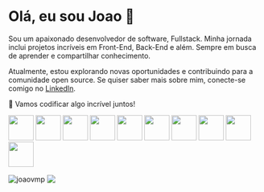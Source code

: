 # Olá, eu sou Joao 👋

<p>Sou um apaixonado desenvolvedor de software, Fullstack. Minha jornada inclui projetos incríveis em Front-End, Back-End e além. Sempre em busca de aprender e compartilhar conhecimento.</p>

<p>Atualmente, estou explorando novas oportunidades e contribuindo para a comunidade open source. Se quiser saber mais sobre mim, conecte-se comigo no <a href="https://www.linkedin.com/in/joaovictormp" target="_blank">LinkedIn</a>.</p>

<p>🚀 Vamos codificar algo incrível juntos!</p>

<p>
 
 <img height="50" width="50" src="https://cdn.jsdelivr.net/gh/devicons/devicon/icons/typescript/typescript-original.svg" />
 <img height="50" width="50" src="https://cdn.jsdelivr.net/gh/devicons/devicon/icons/javascript/javascript-original.svg" />
 <img height="50" width="50" src="https://cdn.jsdelivr.net/gh/devicons/devicon/icons/ionic/ionic-original.svg" />
 <img height="50" width="50" src="https://cdn.jsdelivr.net/gh/devicons/devicon/icons/angularjs/angularjs-original.svg" />
 <img height="50" width="50" src="https://cdn.jsdelivr.net/gh/devicons/devicon/icons/firebase/firebase-plain-wordmark.svg" />
 <img height="50" width="50" src="https://cdn.jsdelivr.net/gh/devicons/devicon/icons/html5/html5-original.svg" />
 <img height="50" width="50" src="https://cdn.jsdelivr.net/gh/devicons/devicon/icons/css3/css3-original.svg" />
 <img height="50" width="50" src="https://cdn.jsdelivr.net/gh/devicons/devicon/icons/nodejs/nodejs-plain-wordmark.svg" />
 <img height="50" width="50" src="https://cdn.jsdelivr.net/gh/devicons/devicon/icons/react/react-original-wordmark.svg" />
 <img height="50" width="50" src="https://cdn.jsdelivr.net/gh/devicons/devicon@latest/icons/nestjs/nestjs-original-wordmark.svg" />






</p>



<p><img align="center" src="https://github-readme-stats.vercel.app/api/top-langs?username=joaovmp&theme=dark&show_icons=true&locale=en" alt="joaovmp" />
   <img align="center" src="https://github-readme-stats.vercel.app/api?username=joaovmp&theme=dark&show_icons=true&layout=compact")
</p>


<!--<p><img align="center" src="https://github-readme-stats.vercel.app/api?username=joaovmp&show_icons=true&locale=en" alt="joaovmp" /></p>-->


<h2>&nbsp</h2>


<!-- STREAKS SCORE  <p><img align="center" src="https://github-readme-streak-stats.herokuapp.com/?user=joaovmp&" alt="joaovmp" /></p>
<!--
**joaovmp/joaovmp** is a ✨ _special_ ✨ repository because its `README.md` (this file) appears on your GitHub profile.

Here are some ideas to get you started:

- 🔭 I’m currently working on ...
- 🌱 I’m currently learning ...
- 👯 I’m looking to collaborate on ...
- 🤔 I’m looking for help with ...
- 💬 Ask me about ...
- 📫 How to reach me: ...
- 😄 Pronouns: ...
- ⚡ Fun fact: ...
-->
